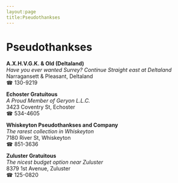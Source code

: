 ```yaml
---
layout:page
title:Pseudothankses
---
```

# Pseudothankses

**A.X.H.V.G.K. & Old (Deltaland)**  
_Have you ever wanted Surrey? 
Continue Straight east at Deltaland_  
Narragansett & Pleasant, Deltaland  
☎ 130-9219



**Echoster Gratuitous**  
_A Proud Member of Geryon L.L.C._  
3423 Coventry St, Echoster  
☎ 534-4605



**Whiskeyton Pseudothankses and Company**  
_The rarest collection in Whiskeyton_  
7180 River St, Whiskeyton  
☎ 851-3636



**Zuluster Gratuitous**  
_The nicest budget option near Zuluster_  
8379 1st Avenue, Zuluster  
☎ 125-0820



